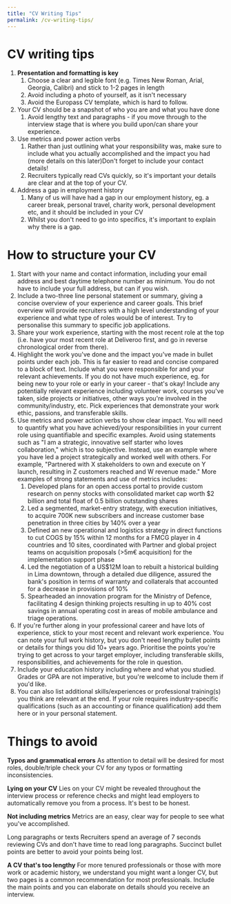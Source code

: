 ```yaml
---
title: "CV Writing Tips"
permalink: /cv-writing-tips/
---
```

# CV writing tips

1. **Presentation and formatting is key**
    1. Choose a clear and legible font (e.g. Times New Roman, Arial, Georgia, Calibri) and stick to 1-2 pages in length
    2. Avoid including a photo of yourself, as it isn't necessary
    3. Avoid the Europass CV template, which is hard to follow.
2. Your CV should be a snapshot of who you are and what you have done
    1. Avoid lengthy text and paragraphs - if you move through to the interview stage that is where you build upon/can share your experience.
3. Use metrics and power action verbs
    1. Rather than just outlining what your responsibility was, make sure to include what you actually accomplished and the impact you had (more details on this later)Don't forget to include your contact details!
    2. Recruiters typically read CVs quickly, so it's important your details are clear and at the top of your CV.
4. Address a gap in employment history
    1. Many of us will have had a gap in our employment history, eg. a career break, personal travel, charity work, personal development etc, and it should be included in your CV
    2. Whilst you don't need to go into specifics, it's important to explain why there is a gap.

# **How to structure your CV**

1. Start with your name and contact information, including your email address and best daytime telephone number as minimum. You do not have to include your full address, but can if you wish.
2. Include a two-three line personal statement or summary, giving a concise overview of your experience and career goals. This brief overview will provide recruiters with a high level understanding of your experience and what type of roles would be of interest. Try to personalise this summary to specific job applications.
3. Share your work experience, starting with the most recent role at the top (i.e. have your most recent role at Deliveroo first, and go in reverse chronological order from there).
4. Highlight the work you've done and the impact you've made in bullet points under each job. This is far easier to read and concise compared to a block of text. Include what you were responsible for and your relevant achievements. If you do not have much experience, eg. for being new to your role or early in your career - that's okay! Include any potentially relevant experience including volunteer work, courses you've taken, side projects or initiatives, other ways you're involved in the community/industry, etc. Pick experiences that demonstrate your work ethic, passions, and transferable skills.
5. Use metrics and power action verbs to show clear impact. You will need to quantify what you have achieved/your responsibilities in your current role using quantifiable and specific examples. Avoid using statements such as "I am a strategic, innovative self starter who loves collaboration," which is too subjective. Instead, use an example where you have led a project strategically and worked well with others. For example, "Partnered with X stakeholders to own and execute on Y launch, resulting in Z customers reached and W revenue made." More examples of strong statements and use of metrics includes:
    1. Developed plans for an open access portal to provide custom research on penny stocks with consolidated market cap worth $2 billion and total float of 0.5 billion outstanding shares		
    2. Led a segmented, market-entry strategy, with execution initiatives, to acquire 700K new subscribers and increase customer base penetration in three cities by 140% over a year
    3. Defined an new operational and logistics strategy in direct functions to cut COGS by 15% within 12 months for a FMCG player in 4 countries and 10 sites, coordinated with Partner and global project teams on acquisition proposals (>5m€ acquisition) for the implementation support phase
    4. Led the negotiation of a US$12M loan to rebuilt a historical building in Lima downtown, through a detailed due diligence, assured the bank's position in terms of warranty and collaterals that accounted for a decrease in provisions of 10%
    5. Spearheaded an innovation program for the Ministry of Defence, facilitating 4 design thinking projects resulting in up to 40% cost savings in annual operating cost in areas of mobile ambulance and triage operations.
6. If you're further along in your professional career and have lots of experience, stick to your most recent and relevant work experience. You can note your full work history, but you don't need lengthy bullet points or details for things you did 10+ years ago. Prioritise the points you're trying to get across to your target employer, including transferable skills, responsibilities, and achievements for the role in question.
7. Include your education history including where and what you studied. Grades or GPA are not imperative, but you're welcome to include them if you'd like.
8. You can also list additional skills/experiences or professional training(s) you think are relevant at the end. If your role requires industry-specific qualifications (such as an accounting or finance qualification) add them here or in your personal statement.

# Things to avoid

**Typos and grammatical errors**
As attention to detail will be desired for most roles, double/triple check your CV for any typos or formatting inconsistencies.

**Lying on your CV**
Lies on your CV might be revealed throughout the interview process or reference checks and might lead employers to automatically remove you from a process. It's best to be honest.

**Not including metrics**
Metrics are an easy, clear way for people to see what you've accomplished.

Long paragraphs or texts
Recruiters spend an average of 7 seconds reviewing CVs and don't have time to read long paragraphs. Succinct bullet points are better to avoid your points being lost.

**A CV that's too lengthy**
For more tenured professionals or those with more work or academic history, we understand you might want a longer CV, but two pages is a common recommendation for most professionals. Include the main points and you can elaborate on details should you receive an interview.
